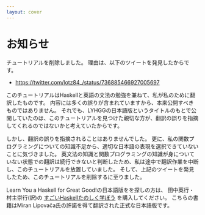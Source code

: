 ```yaml
---
layout: cover
---
```


# お知らせ

チュートリアルを削除しました。
理由は、以下のツイートを発見したからです。

* https://twitter.com/lotz84_/status/736885466927005697

このチュートリアルはHaskellと英語の文法の勉強を兼ねて、私が私のために翻訳したものです。
内容には多くの誤りが含まれていますから、本来公開すべきものではありません。
それでも、LYHGGの日本語版というタイトルのもとで公開していたのは、このチュートリアルを見つけた親切な方が、翻訳の誤りを指摘してくれるのではないかと考えていたからです。

しかし、翻訳の誤りを指摘されることはありませんでした。
更に、私の関数プログラミングについての知識不足から、適切な日本語の表現を選択できていないことに気づきました。
英文法の知識と関数プログラミングの知識が身についていない状態での翻訳は続行できないと判断したため、私は途中で翻訳作業を中断し、このチュートリアルを放置していました。
そして、上記のツイートを発見したため、このチュートリアルを削除するに至りました。

Learn You a Haskell for Great Good!の日本語版をを探しの方は、
田中英行・村主崇行(訳)の
[すごいHaskellたのしく学ぼう](https://estore.ohmsha.co.jp/titles/978427406885P)
を購入してください。
こちらの書籍はMiran Lipovača氏の許諾を得て翻訳された正式な日本語版です。
